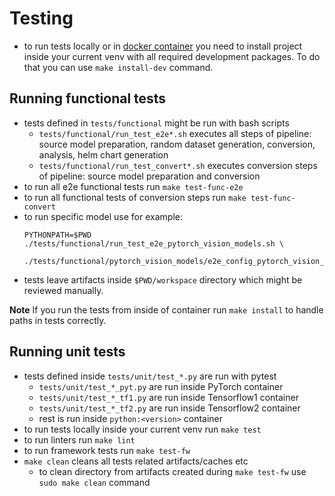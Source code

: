 <!--
Copyright (c) 2021-2022, NVIDIA CORPORATION. All rights reserved.

Licensed under the Apache License, Version 2.0 (the "License");
you may not use this file except in compliance with the License.
You may obtain a copy of the License at

    http://www.apache.org/licenses/LICENSE-2.0

Unless required by applicable law or agreed to in writing, software
distributed under the License is distributed on an "AS IS" BASIS,
WITHOUT WARRANTIES OR CONDITIONS OF ANY KIND, either express or implied.
See the License for the specific language governing permissions and
limitations under the License.
-->
# Testing

- to run tests locally or in [docker container](docs/installation.md#using-docker-container) you need to install project inside your current venv with all required development packages.
  To do that you can use `make install-dev` command.

## Running functional tests
- tests defined in `tests/functional` might be run with bash scripts
  - `tests/functional/run_test_e2e*.sh` executes all steps of pipeline: source model preparation, random dataset generation, conversion, analysis, helm chart generation
  - `tests/functional/run_test_convert*.sh` executes conversion steps of pipeline: source model preparation and conversion
- to run all e2e functional tests run `make test-func-e2e`
- to run all functional tests of conversion steps run `make test-func-convert`
- to run specific model use for example:
  ```
  PYTHONPATH=$PWD ./tests/functional/run_test_e2e_pytorch_vision_models.sh \
      ./tests/functional/pytorch_vision_models/e2e_config_pytorch_vision_resnet50_trace.yaml
  ```
- tests leave artifacts inside `$PWD/workspace` directory which might be reviewed manually.

**Note** If you run the tests from inside of container run `make install` to handle paths in tests correctly.

## Running unit tests
- tests defined inside `tests/unit/test_*.py` are run with pytest
  - `tests/unit/test_*_pyt.py` are run inside PyTorch container
  - `tests/unit/test_*_tf1.py` are run inside Tensorflow1 container
  - `tests/unit/test_*_tf2.py` are run inside Tensorflow2 container
  - rest is run inside `python:<version>` container
- to run tests locally inside your current venv run `make test`
- to run linters run `make lint`
- to run framework tests run `make test-fw`
- `make clean` cleans all tests related artifacts/caches etc
  - to clean directory from artifacts created during `make test-fw` use `sudo make clean` command
